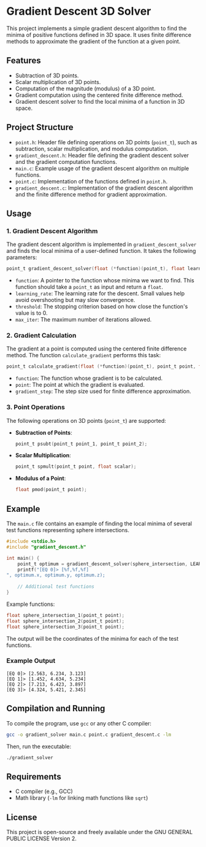 
# Gradient Descent 3D Solver

This project implements a simple gradient descent algorithm to find the minima of positive functions defined in 3D space. It uses finite difference methods to approximate the gradient of the function at a given point.

## Features

- Subtraction of 3D points.
- Scalar multiplication of 3D points.
- Computation of the magnitude (modulus) of a 3D point.
- Gradient computation using the centered finite difference method.
- Gradient descent solver to find the local minima of a function in 3D space.

## Project Structure

- `point.h`: Header file defining operations on 3D points (`point_t`), such as subtraction, scalar multiplication, and modulus computation.
- `gradient_descent.h`: Header file defining the gradient descent solver and the gradient computation functions.
- `main.c`: Example usage of the gradient descent algorithm on multiple functions.
- `point.c`: Implementation of the functions defined in `point.h`.
- `gradient_descent.c`: Implementation of the gradient descent algorithm and the finite difference method for gradient approximation.

## Usage

### 1. Gradient Descent Algorithm

The gradient descent algorithm is implemented in `gradient_descent_solver` and finds the local minima of a user-defined function. It takes the following parameters:

```c
point_t gradient_descent_solver(float (*function)(point_t), float learning_rate, float threshold, int max_iter);
```

- `function`: A pointer to the function whose minima we want to find. This function should take a `point_t` as input and return a `float`.
- `learning_rate`: The learning rate for the descent. Small values help avoid overshooting but may slow convergence.
- `threshold`: The stopping criterion based on how close the function's value is to 0.
- `max_iter`: The maximum number of iterations allowed.

### 2. Gradient Calculation

The gradient at a point is computed using the centered finite difference method. The function `calculate_gradient` performs this task:

```c
point_t calculate_gradient(float (*function)(point_t), point_t point, float gradient_step);
```

- `function`: The function whose gradient is to be calculated.
- `point`: The point at which the gradient is evaluated.
- `gradient_step`: The step size used for finite difference approximation.

### 3. Point Operations

The following operations on 3D points (`point_t`) are supported:

- **Subtraction of Points**:
  ```c
  point_t psubt(point_t point_1, point_t point_2);
  ```
  
- **Scalar Multiplication**:
  ```c
  point_t spmult(point_t point, float scalar);
  ```

- **Modulus of a Point**:
  ```c
  float pmod(point_t point);
  ```

## Example

The `main.c` file contains an example of finding the local minima of several test functions representing sphere intersections.

```c
#include <stdio.h>
#include "gradient_descent.h"

int main() {
    point_t optimum = gradient_descent_solver(sphere_intersection, LEARNING_RATE, ACCURACY_THRESHOLD, SAMPLE_COUNT);
    printf("[EQ 0]> [%f,%f,%f] 
", optimum.x, optimum.y, optimum.z);
    
    // Additional test functions
}
```

Example functions:

```c
float sphere_intersection_1(point_t point);
float sphere_intersection_2(point_t point);
float sphere_intersection_3(point_t point);
```

The output will be the coordinates of the minima for each of the test functions.

### Example Output

```
[EQ 0]> [2.563, 6.234, 3.123]
[EQ 1]> [1.452, 4.634, 5.234]
[EQ 2]> [7.213, 6.423, 3.897]
[EQ 3]> [4.324, 5.421, 2.345]
```

## Compilation and Running

To compile the program, use `gcc` or any other C compiler:

```bash
gcc -o gradient_solver main.c point.c gradient_descent.c -lm
```

Then, run the executable:

```bash
./gradient_solver
```

## Requirements

- C compiler (e.g., GCC)
- Math library (`-lm` for linking math functions like `sqrt`)

## License

This project is open-source and freely available under the  GNU GENERAL PUBLIC LICENSE Version 2.
